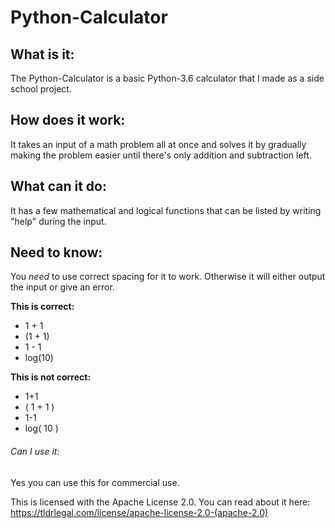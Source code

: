 # Python-Calculator
## What is it:
The Python-Calculator is a basic Python-3.6 calculator that I made as a side school project.

## How does it work:
It takes an input of a math problem all at once and solves it by gradually making the problem easier until there's only addition and subtraction left.

## What can it do:
It has a few mathematical and logical functions that can be listed by writing "help" during the input.

## Need to know:
You *need* to use correct spacing for it to work. Otherwise it will either output the input or give an error.

**This is correct:**
- 1 + 1
- (1 + 1)
- 1 - 1
- log(10)

**This is __not__ correct:**
- 1+1
- ( 1 + 1 )
- 1-1
- log( 10 )

###### Can I use it:
Yes you can use this for commercial use.

This is licensed with the Apache License 2.0.
You can read about it here: https://tldrlegal.com/license/apache-license-2.0-(apache-2.0)
